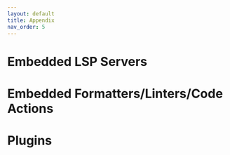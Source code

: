 ```yaml
---
layout: default
title: Appendix
nav_order: 5
---
```


# Embedded LSP Servers

# Embedded Formatters/Linters/Code Actions

# Plugins
